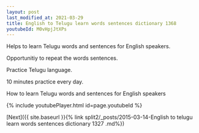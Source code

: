 ```yaml
---
layout: post
last_modified_at: 2021-03-29
title: English to Telugu learn words sentences dictionary 1368 
youtubeId: M0vHpjJtXPs
---
```

 
 
Helps to learn Telugu words and sentences for English speakers.

Opportunitiy to repeat the words sentences. 

Practice Telugu language. 
 
10 minutes practice every day. 
 
How to learn Telugu words and sentences for English speakers 
 
{% include youtubePlayer.html id=page.youtubeId %}
 
 
[Next]({{ site.baseurl }}{% link  split2/_posts/2015-03-14-English to telugu learn words sentences dictionary 1327 .md%})
 
